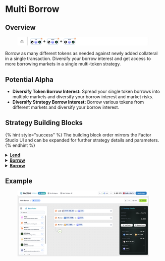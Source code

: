 # Multi Borrow

## Overview

<figure><img src="../../../.gitbook/assets/image (7) (1).png" alt=""><figcaption></figcaption></figure>

Borrow as many different tokens as needed against newly added collateral in a single transaction. Diversify your borrow interest and get access to more borrowing markets in a single multi-token strategy.

## Potential Alpha

* **Diversify Token Borrow Interest:** Spread your single token borrows into multiple markets and diversify your borrow interest and market risks.
* **Diversify Strategy Borrow Interest:** Borrow various tokens from different markets and diversify your borrow interest.

## Strategy Building Blocks

{% hint style="success" %}
The building block order mirrors the Factor Studio UI and can be expanded for further strategy details and parameters.
{% endhint %}

<details>

<summary><a href="../../../factor-building-blocks/lend.md"><strong>Lend</strong></a></summary>

* Lend the asset token to the target lending pool.

</details>

<details>

<summary><a href="../../../factor-building-blocks/borrow.md"><strong>Borrow</strong></a></summary>

* Select the token to borrow.
* Input a borrow amount which includes a buffer for any price fluctuations. This includes the value of any remaining borrows utilizing the same collateral.

</details>

<details>

<summary><a href="../../../factor-building-blocks/borrow.md"><strong>Borrow</strong></a></summary>

* Select another token to borrow.
* Input a borrow amount which includes a buffer for any price fluctuations. This includes the value of any remaining borrows utilizing the same collateral.

</details>

## Example

<figure><img src="../../../.gitbook/assets/image (2).png" alt=""><figcaption></figcaption></figure>
